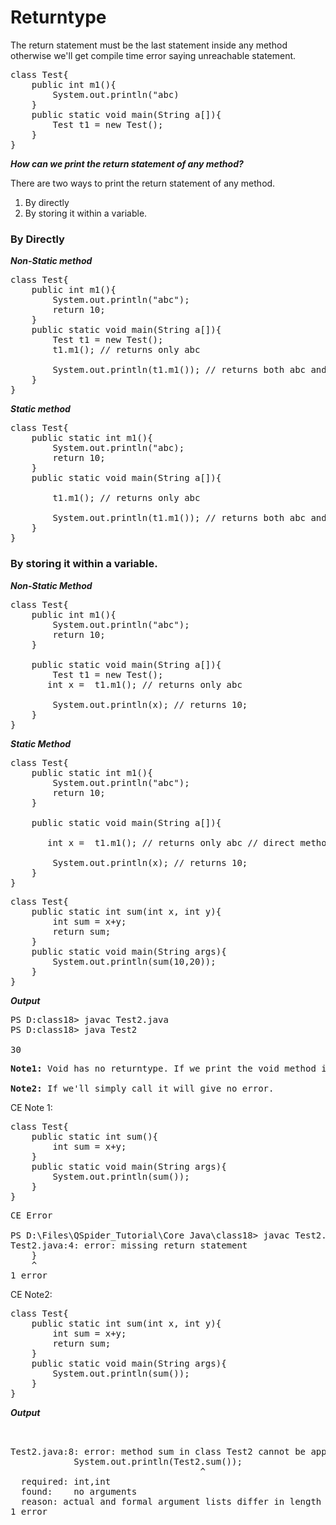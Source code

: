 # Returntype

The return statement must be the last statement inside any method otherwise we'll get compile time error saying unreachable statement.
<pre>
class Test{
    public int m1(){
        System.out.println("abc)
    }
    public static void main(String a[]){
        Test t1 = new Test();
    }
}
</pre>
***How can we print the return statement of any method?***

There are two ways to print the return statement of any method.
1. By directly
2. By storing it within a variable.

### By Directly
***Non-Static method***
<pre>
class Test{
    public int m1(){
        System.out.println("abc");
        return 10;
    }
    public static void main(String a[]){
        Test t1 = new Test();
        t1.m1(); // returns only abc

        System.out.println(t1.m1()); // returns both abc and 10;
    }
}
</pre>

***Static method***
<pre>
class Test{
    public static int m1(){
        System.out.println("abc);
        return 10;
    }
    public static void main(String a[]){

        t1.m1(); // returns only abc

        System.out.println(t1.m1()); // returns both abc and 10;
    }
}
</pre>
### By storing it within a variable.

***Non-Static Method***
<pre>
class Test{
    public int m1(){
        System.out.println("abc");
        return 10;
    }

    public static void main(String a[]){
        Test t1 = new Test();
       int x =  t1.m1(); // returns only abc

        System.out.println(x); // returns 10;
    }
}
</pre>

***Static Method***
<pre>
class Test{
    public static int m1(){
        System.out.println("abc");
        return 10;
    }

    public static void main(String a[]){

       int x =  t1.m1(); // returns only abc // direct method

        System.out.println(x); // returns 10;
    }
}
</pre>

<pre>
class Test{
    public static int sum(int x, int y){
        int sum = x+y;
        return sum;
    }
    public static void main(String args){
        System.out.println(sum(10,20));
    }
}
</pre>
***Output***
<pre>
PS D:class18> javac Test2.java
PS D:class18> java Test2 

30
</pre>

<pre>
<b>Note1:</b> Void has no returntype. If we print the void method it will give error.   

<b>Note2:</b> If we'll simply call it will give no error.
</pre>
CE Note 1: 
<pre>
class Test{
    public static int sum(){
        int sum = x+y;
    }
    public static void main(String args){
        System.out.println(sum());
    }
}
</pre>
<pre>
CE Error

PS D:\Files\QSpider_Tutorial\Core Java\class18> javac Test2.java
Test2.java:4: error: missing return statement
    }
    ^
1 error
</pre>
CE Note2: 
<pre>
class Test{
    public static int sum(int x, int y){
        int sum = x+y;
        return sum;
    }
    public static void main(String args){
        System.out.println(sum());
    }
}
</pre>
***Output***
<pre>


Test2.java:8: error: method sum in class Test2 cannot be applied to given types;
            System.out.println(Test2.sum());
                                    ^
  required: int,int
  found:    no arguments
  reason: actual and formal argument lists differ in length
1 error
</pre>